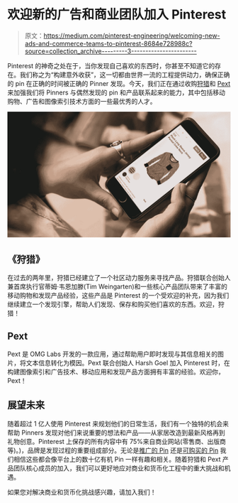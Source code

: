 # 欢迎新的广告和商业团队加入 Pinterest

> 原文：<https://medium.com/pinterest-engineering/welcoming-new-ads-and-commerce-teams-to-pinterest-8684e728988c?source=collection_archive---------3----------------------->

Pinterest 的神奇之处在于，当你发现自己喜欢的东西时，你甚至不知道它的存在。我们称之为“构建意外收获”，这一切都由世界一流的工程提供动力，确保正确的 pin 在正确的时间被正确的 Pinner 发现。今天，我们正在通过收购[狩猎](https://www.thehunt.com/)和 [Pext](http://www.pext.me) 来加强我们将 Pinners 与偶然发现的 pin 和产品联系起来的能力，其中包括移动购物、广告和图像索引技术方面的一些最优秀的人才。

![](img/a43ef3219ed3590f04c6b36cad8a2dd5.png)

## 《狩猎》

在过去的两年里，狩猎已经建立了一个社区动力服务来寻找产品。狩猎联合创始人兼首席执行官蒂姆·韦恩加滕(Tim Weingarten)和一些核心产品团队带来了丰富的移动购物和发现产品经验，这些产品是 Pinterest 的一个受欢迎的补充，因为我们继续建立一个发现引擎，帮助人们发现、保存和购买他们喜欢的东西。欢迎，狩猎！

## Pext

Pext 是 OMG Labs 开发的一款应用，通过帮助用户即时发现与其信息相关的图片，将文本信息转化为模因。Pext 联合创始人 Harsh Goel 加入 Pinterest 时，在构建图像索引和广告技术、移动应用和发现产品方面拥有丰富的经验。欢迎你，Pext！

## 展望未来

随着超过 1 亿人使用 Pinterest 来规划他们的日常生活，我们有一个独特的机会来帮助 Pinners 发现对他们来说重要的想法和产品——从家居改造到最新风格再到礼物创意。Pinterest 上保存的所有内容中有 75%来自商业网站(零售商、出版商等)。)，品牌是发现过程的重要组成部分。无论是[推广的 Pin](https://business.pinterest.com/en/promoted-pins) 还是[可购买的 Pin](https://engineering.pinterest.com/blog/building-security-buyable-pins) 我们相信这些都会像平台上的数十亿有机 Pin 一样有趣和相关。随着狩猎和 Pext 产品团队核心成员的加入，我们可以更好地应对商业和货币化工程中的重大挑战和机遇。

如果您对解决商业和货币化挑战感兴趣，请加入我们！